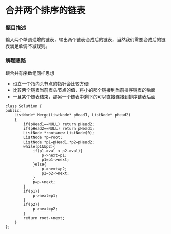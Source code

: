 ﻿# 合并两个排序的链表
### 题目描述
输入两个单调递增的链表，输出两个链表合成后的链表，当然我们需要合成后的链表满足单调不减规则。

### 解题思路
跟合并有序数组同样思想
* 设立一个指向头节点的指针会比较方便
* 比较两个链表当前表头节点的值，将小的那个链接到当前排序链表的后面
* 一旦某个链表结束，那另一个链表中剩下的可以直接连接到排序链表后面

```
class Solution {
public:
    ListNode* Merge(ListNode* pHead1, ListNode* pHead2)
    {
        if(pHead1==NULL) return pHead2;
        if(pHead2==NULL) return pHead1;
        ListNode *root=new ListNode(0);
        ListNode *p=root;
        ListNode *p1=pHead1,*p2=pHead2;
        while(p1&&p2){
            if(p1->val < p2->val){
                p->next=p1;
                p1=p1->next;
            }else{
                p->next=p2;
                p2=p2->next;
            }
            p=p->next;
        }
        if(p1){
            p->next=p1;
        }
        if(p2){
            p->next=p2;
        }
        return root->next;
    }
};
```

